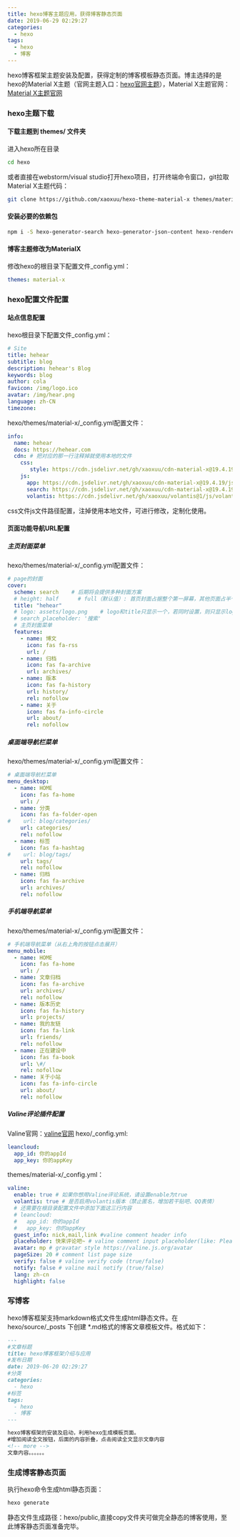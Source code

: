 ```yaml
---
title: hexo博客主题应用，获得博客静态页面
date: 2019-06-29 02:29:27
categories:
  - hexo
tags:
  - hexo
  - 博客
---
```


hexo博客框架主题安装及配置，获得定制的博客模板静态页面。博主选择的是hexo的Material X主题（官网主题入口：[hexo官网主题](https://hexo.io/themes/ "hexo官网主题")），Material X主题官网：[Material X主题官网](https://xaoxuu.com/wiki/material-x/ "Material X主题官网")
<!-- more -->

### hexo主题下载
#### 下载主题到 themes/ 文件夹
进入hexo所在目录
```bash
cd hexo
```
或者直接在webstorm/visual studio打开hexo项目，打开终端命令窗口，git拉取Material X主题代码：
```bash
git clone https://github.com/xaoxuu/hexo-theme-material-x themes/material-x
```
#### 安装必要的依赖包
```bash
npm i -S hexo-generator-search hexo-generator-json-content hexo-renderer-less
```
#### 博客主题修改为MaterialX
修改hexo的根目录下配置文件_config.yml：
```yaml
themes: material-x
```
### hexo配置文件配置
#### 站点信息配置
hexo根目录下配置文件_config.yml：
```yaml
# Site
title: hehear
subtitle: blog
description: hehear's Blog
keywords: blog
author: cola
favicon: /img/logo.ico
avatar: /img/hear.png
language: zh-CN
timezone:
```
hexo/themes/material-x/_config.yml配置文件：
```yaml
info:
  name: hehear
  docs: https://hehear.com
  cdn: # 把对应的那一行注释掉就使用本地的文件
    css:
       style: https://cdn.jsdelivr.net/gh/xaoxuu/cdn-material-x@19.4.19/css/style.css
    js:
      app: https://cdn.jsdelivr.net/gh/xaoxuu/cdn-material-x@19.4.19/js/app.js
      search: https://cdn.jsdelivr.net/gh/xaoxuu/cdn-material-x@19.4.19/js/search.js
      volantis: https://cdn.jsdelivr.net/gh/xaoxuu/volantis@1/js/volantis.min.js
```
css文件js文件路径配置，注掉使用本地文件，可进行修改，定制化使用。

#### 页面功能导航URL配置
##### 主页封面菜单
hexo/themes/material-x/_config.yml配置文件：
```yaml
# page的封面
cover:
  scheme: search    # 后期将会提供多种封面方案
  # height: half      # full（默认值）: 首页封面占据整个第一屏幕，其他页面占半个屏幕高度， half: 所有页面都封面都只占半个屏幕高度
  title: "hehear"
  # logo: assets/logo.png    # logo和title只显示一个，若同时设置，则只显示logo
  # search_placeholder: '搜索'
  # 主页封面菜单
  features:
    - name: 博文
      icon: fas fa-rss
      url: /
    - name: 归档
      icon: fas fa-archive
      url: archives/
    - name: 版本
      icon: fas fa-history
      url: history/
      rel: nofollow
    - name: 关于
      icon: fas fa-info-circle
      url: about/
      rel: nofollow
```
##### 桌面端导航栏菜单
hexo/themes/material-x/_config.yml配置文件：
```yaml
# 桌面端导航栏菜单
menu_desktop:
  - name: HOME
    icon: fas fa-home
    url: /
  - name: 分类
    icon: fas fa-folder-open
#    url: blog/categories/
    url: categories/
    rel: nofollow
  - name: 标签
    icon: fas fa-hashtag
#    url: blog/tags/
    url: tags/
    rel: nofollow
  - name: 归档
    icon: fas fa-archive
    url: archives/
    rel: nofollow
```
##### 手机端导航菜单
hexo/themes/material-x/_config.yml配置文件：
```yaml
# 手机端导航菜单（从右上角的按钮点击展开）
menu_mobile:
  - name: HOME
    icon: fas fa-home
    url: /
  - name: 文章归档
    icon: fas fa-archive
    url: archives/
    rel: nofollow
  - name: 版本历史
    icon: fas fa-history
    url: projects/
  - name: 我的友链
    icon: fas fa-link
    url: friends/
    rel: nofollow
  - name: 正在建设中
    icon: fas fa-book
    url: \#/
    rel: nofollow
  - name: 关于小站
    icon: fas fa-info-circle
    url: about/
    rel: nofollow
```
##### Valine评论插件配置
Valine官网：[valine官网](https://valine.js.org "valine官网")
hexo/_config.yml:
```yaml
leancloud:
  app_id: 你的appId
  app_key: 你的appKey
```
themes/material-x/_config.yml：
```yaml
valine:
  enable: true # 如果你想用Valine评论系统，请设置enable为true
  volantis: true # 是否启用volantis版本（禁止匿名，增加若干贴吧、QQ表情）
  # 还需要在根目录配置文件中添加下面这三行内容
  # leancloud:
  #   app_id: 你的appId
  #   app_key: 你的appKey
  guest_info: nick,mail,link #valine comment header info
  placeholder: 快来评论吧~ # valine comment input placeholder(like: Please leave your footprints )
  avatar: mp # gravatar style https://valine.js.org/avatar
  pageSize: 20 # comment list page size
  verify: false # valine verify code (true/false)
  notify: false # valine mail notify (true/false)
  lang: zh-cn
  highlight: false
```

### 写博客
hexo博客框架支持markdown格式文件生成html静态文件。在 hexo/source/_posts 下创建 *.md格式的博客文章模板文件。格式如下：
```markdown
---
#文章标题
title: hexo博客框架介绍与应用
#发布日期
date: 2019-06-20 02:29:27
#分类
categories:
  - hexo
#标签
tags:
  - hexo
  - 博客
---

hexo博客框架的安装及启动，利用hexo生成模板页面。
#增加阅读全文按钮，后面的内容折叠，点击阅读全文显示文章内容
<!-- more -->
文章内容。。。。。。
```
### 生成博客静态页面
执行hexo命令生成html静态页面：
```bash
hexo generate
```
静态文件生成路径：hexo/public,直接copy文件夹可做完全静态的博客使用，至此博客静态页面准备完毕。
